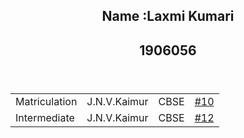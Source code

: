 <html>
<head>
    <style>
        .name{
        text-align:center;
        border-radius:"50%";
        background-color:"red";
        }
        .abc{
        background-color:"lightblue";
        border:10px;
        }
        </style>
</head>
<body>
    <div class="name">
    <h2>Name :Laxmi Kumari</h2>
    <h2>1906056</h2>
</div>
<div class="abc">
    <table  >
        <h4> <td>Matriculation</td></h4>
        <h4> <td>J.N.V.Kaimur</td></h4>
           <h4> <td>CBSE</td><h4>
           <h4> <td><a href="Matric.html">#10</a></td></h4>
        </tr><br>
        <tr>
            <h4> <td>Intermediate</td></h4>
            <h4> <td>J.N.V.Kaimur</td></h4>
            <h4><td>CBSE</td></h4>
            <h4> <td><a href="https://laxmi25.github.io/Education/">#12</a></td></h4>
        </tr>
    </table>
</div>
</body>
</html>
